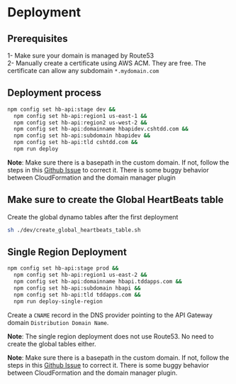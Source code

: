 # Deployment  

## Prerequisites  
  
1- Make sure your domain is managed by Route53  
2- Manually create a certificate using AWS ACM. They are free. The certificate can allow any subdomain `*.mydomain.com`  

## Deployment process  

```bash
npm config set hb-api:stage dev &&
  npm config set hb-api:region1 us-east-1 &&
  npm config set hb-api:region2 us-west-2 &&
  npm config set hb-api:domainname hbapidev.cshtdd.com &&
  npm config set hb-api:subdomain hbapidev &&
  npm config set hb-api:tld cshtdd.com &&
  npm run deploy
```

**Note**: Make sure there is a basepath in the custom domain. If not, follow the steps in this [Github Issue](https://github.com/amplify-education/serverless-domain-manager/issues/57) to correct it. There is some buggy behavior between CloudFormation and the domain manager plugin

## Make sure to create the Global HeartBeats table  

Create the global dynamo tables after the first deployment  

```bash
sh ./dev/create_global_heartbeats_table.sh
```

## Single Region Deployment  

```bash
npm config set hb-api:stage prod &&
  npm config set hb-api:region1 us-east-2 &&
  npm config set hb-api:domainname hbapi.tddapps.com &&
  npm config set hb-api:subdomain hbapi &&
  npm config set hb-api:tld tddapps.com &&
  npm run deploy-single-region
```

Create a `CNAME` record in the DNS provider pointing to the API Gateway domain `Distribution Domain Name`.

**Note**: The single region deployment does not use Route53. No need to create the global tables either.  

**Note**: Make sure there is a basepath in the custom domain. If not, follow the steps in this [Github Issue](https://github.com/amplify-education/serverless-domain-manager/issues/57) to correct it. There is some buggy behavior between CloudFormation and the domain manager plugin.

